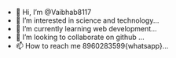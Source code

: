 - 👋 Hi, I’m @Vaibhab8117
- 👀 I’m interested in science and technology...
- 🌱 I’m currently learning web development...
- 💞️ I’m looking to collaborate on github ...
- 📫 How to reach me 8960283599{whatsapp}...

<!---
Vaibhab8117/Vaibhab8117 is a ✨ special ✨ repository because its `README.md` (this file) appears on your GitHub profile.
You can click the Preview link to take a look at your changes.
--->
